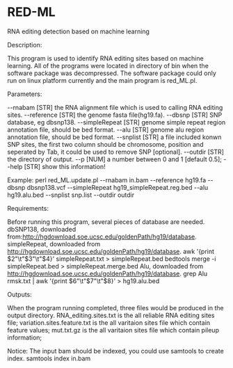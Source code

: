# RED-ML
RNA editing detection based on machine learning

Description:

  This program is used to identify RNA editing sites based on machine learning.  All of the programs were located in directory of bin when the software package was decompressed. The software package could only run on linux platform currently and the main program is red_ML.pl.

Parameters:

  --rnabam       [STR] the RNA alignment file which is used to calling RNA editing sites.
  --reference    [STR] the genome fasta file(hg19.fa).
  --dbsnp        [STR] SNP database, eg dbsnp138.
  --simpleRepeat [STR] genome simple repeat region annotation file, should be bed format.
  --alu          [STR] genome alu region annotation file, should be bed format.
  --snplist      [STR] a file included konwn SNP sites, the first two column should be chromosome, position and seperated by Tab, it could be used to remove SNP [optional].
  --outdir       [STR] the directory of output.
  --p            [NUM] a number between 0 and 1 [default 0.5];
  --help         [STR] show this information!

Example:
  perl red_ML.update.pl --rnabam in.bam --reference hg19.fa --dbsnp dbsnp138.vcf --simpleRepeat hg19_simpleRepeat.reg.bed --alu hg19.alu.bed --snplist snp.list --outdir outdir

Requirements:

  Before running this program, several pieces of database are needed.
  dbSNP138, downloaded from:http://hgdownload.soe.ucsc.edu/goldenPath/hg19/database.
  simpleRepeat, downloaded from http://hgdownload.soe.ucsc.edu/goldenPath/hg19/database.
  awk '{print $2"\t"$3"\t"$4}' simpleRepeat.txt > simpleRepeat.bed
  bedtools merge -i simpleRepeat.bed > simpleRepeat.merge.bed
  Alu, downloaded from http://hgdownload.soe.ucsc.edu/goldenPath/hg19/database.
  grep Alu rmsk.txt | awk '{print $6"\t"$7"\t"$8}' > hg19.alu.bed

Outputs:

  When the program running completed, three files would be produced in the output directory.
  RNA_editing.sites.txt is the all reliable RNA editing sites file;
  variation.sites.feature.txt is the all varitaion sites file which contain feature values;
  mut.txt.gz is the all varitaion sites file which contain pileup information;

Notice:
  The input bam should be indexed, you could use samtools to create index.
  samtools index in.bam

